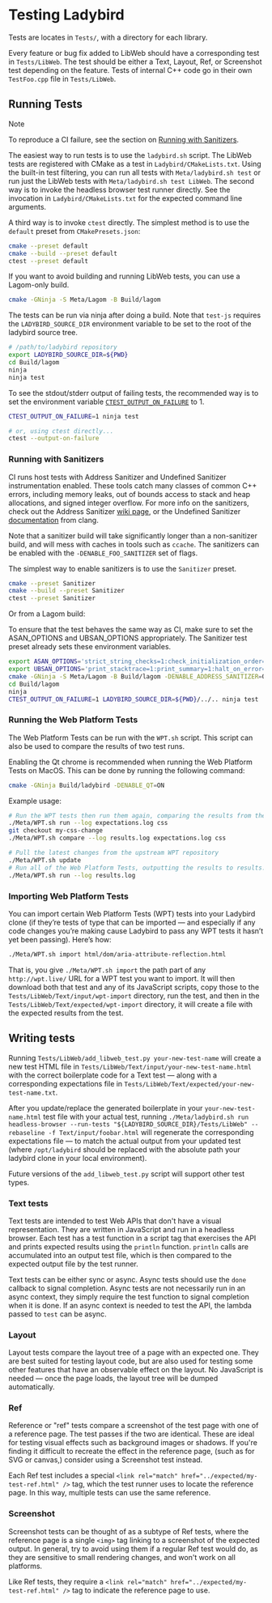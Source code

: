 # Testing Ladybird

Tests are locates in `Tests/`, with a directory for each library.

Every feature or bug fix added to LibWeb should have a corresponding test in `Tests/LibWeb`.
The test should be either a Text, Layout, Ref, or Screenshot test depending on the feature.
Tests of internal C++ code go in their own `TestFoo.cpp` file in `Tests/LibWeb`.

## Running Tests

> [!NOTE]  
> To reproduce a CI failure, see the section on [Running with Sanitizers](#running-with-sanitizers).

The easiest way to run tests is to use the `ladybird.sh` script. The LibWeb tests are registered with CMake as a test in
`Ladybird/CMakeLists.txt`. Using the built-in test filtering, you can run all tests with `Meta/ladybird.sh test` or run
just the LibWeb tests with `Meta/ladybird.sh test LibWeb`. The second way is to invoke the headless browser test runner
directly. See the invocation in `Ladybird/CMakeLists.txt` for the expected command line arguments.

A third way is to invoke `ctest` directly. The simplest method is to use the `default` preset from ``CMakePresets.json``:

```sh
cmake --preset default
cmake --build --preset default
ctest --preset default
```

If you want to avoid building and running LibWeb tests, you can use a Lagom-only build.

```sh
cmake -GNinja -S Meta/Lagom -B Build/lagom
```

The tests can be run via ninja after doing a build. Note that `test-js` requires the `LADYBIRD_SOURCE_DIR` environment variable to be set
to the root of the ladybird source tree.

```sh
# /path/to/ladybird repository
export LADYBIRD_SOURCE_DIR=${PWD}
cd Build/lagom
ninja
ninja test
```

To see the stdout/stderr output of failing tests, the recommended way is to set the environment variable [`CTEST_OUTPUT_ON_FAILURE`](https://cmake.org/cmake/help/latest/manual/ctest.1.html#options) to 1.

```sh
CTEST_OUTPUT_ON_FAILURE=1 ninja test

# or, using ctest directly...
ctest --output-on-failure
```

### Running with Sanitizers

CI runs host tests with Address Sanitizer and Undefined Sanitizer instrumentation enabled. These tools catch many
classes of common C++ errors, including memory leaks, out of bounds access to stack and heap allocations, and
signed integer overflow. For more info on the sanitizers, check out the Address Sanitizer [wiki page](https://github.com/google/sanitizers/wiki),
or the Undefined Sanitizer [documentation](https://clang.llvm.org/docs/UndefinedBehaviorSanitizer.html) from clang.

Note that a sanitizer build will take significantly longer than a non-sanitizer build, and will mess with caches in tools such as `ccache`.
The sanitizers can be enabled with the `-DENABLE_FOO_SANITIZER` set of flags.

The simplest way to enable sanitizers is to use the `Sanitizer` preset.

```sh
cmake --preset Sanitizer
cmake --build --preset Sanitizer
ctest --preset Sanitizer
```

Or from a Lagom build:

To ensure that the test behaves the same way as CI, make sure to set the ASAN_OPTIONS and UBSAN_OPTIONS appropriately.
The Sanitizer test preset already sets these environment variables.

```sh
export ASAN_OPTIONS='strict_string_checks=1:check_initialization_order=1:strict_init_order=1:detect_stack_use_after_return=1:allocator_may_return_null=1'
export UBSAN_OPTIONS='print_stacktrace=1:print_summary=1:halt_on_error=1'
cmake -GNinja -S Meta/Lagom -B Build/lagom -DENABLE_ADDRESS_SANITIZER=ON -DENABLE_UNDEFINED_SANITIZER=ON
cd Build/lagom
ninja
CTEST_OUTPUT_ON_FAILURE=1 LADYBIRD_SOURCE_DIR=${PWD}/../.. ninja test
```

### Running the Web Platform Tests

The Web Platform Tests can be run with the `WPT.sh` script. This script can also be used to compare the results of two
test runs.

Enabling the Qt chrome is recommended when running the Web Platform Tests on MacOS. This can be done by running the
following command:

```sh
cmake -GNinja Build/ladybird -DENABLE_QT=ON
```

Example usage:

```sh
# Run the WPT tests then run them again, comparing the results from the two runs
./Meta/WPT.sh run --log expectations.log css
git checkout my-css-change
./Meta/WPT.sh compare --log results.log expectations.log css
```

```sh
# Pull the latest changes from the upstream WPT repository
./Meta/WPT.sh update
# Run all of the Web Platform Tests, outputting the results to results.log
./Meta/WPT.sh run --log results.log 
```

### Importing Web Platform Tests

You can import certain Web Platform Tests (WPT) tests into your Ladybird clone (if they’re tests of type that can be imported — and especially if any code changes you’re making cause Ladybird to pass any WPT tests it hasn’t yet been passing). Here’s how:

```sh
./Meta/WPT.sh import html/dom/aria-attribute-reflection.html
```

That is, you give `./Meta/WPT.sh import` the path part of any `http://wpt.live/` URL for a WPT test you want to import. It will then download both that test and any of its JavaScript scripts, copy those to the `Tests/LibWeb/Text/input/wpt-import` directory, run the test, and then in the `Tests/LibWeb/Text/expected/wpt-import` directory, it will create a file with the expected results from the test.


## Writing tests

Running `Tests/LibWeb/add_libweb_test.py your-new-test-name` will create a new test HTML file in
`Tests/LibWeb/Text/input/your-new-test-name.html` with the correct boilerplate code for a Text test — along with
a corresponding expectations file in `Tests/LibWeb/Text/expected/your-new-test-name.txt`.

After you update/replace the generated boilerplate in your `your-new-test-name.html` test file with your actual test,
running `./Meta/ladybird.sh run headless-browser --run-tests "${LADYBIRD_SOURCE_DIR}/Tests/LibWeb" --rebaseline -f Text/input/foobar.html` will
regenerate the corresponding expectations file — to match the actual output from your updated test (where
`/opt/ladybird` should be replaced with the absolute path your ladybird clone in your local environment).

Future versions of the `add_libweb_test.py` script will support other test types.

### Text tests

Text tests are intended to test Web APIs that don't have a visual representation. They are written in JavaScript and
run in a headless browser. Each test has a test function in a script tag that exercises the API and prints expected
results using the `println` function. `println` calls are accumulated into an output test file, which is then
compared to the expected output file by the test runner.

Text tests can be either sync or async. Async tests should use the `done` callback to signal completion.
Async tests are not necessarily run in an async context, they simply require the test function to signal completion
when it is done. If an async context is needed to test the API, the lambda passed to `test` can be async.

### Layout

Layout tests compare the layout tree of a page with an expected one. They are best suited for testing layout code, but
are also used for testing some other features that have an observable effect on the layout. No JavaScript is needed —
once the page loads, the layout tree will be dumped automatically.

### Ref

Reference or "ref" tests compare a screenshot of the test page with one of a reference page. The test passes if the two
are identical. These are ideal for testing visual effects such as background images or shadows. If you're finding it
difficult to recreate the effect in the reference page, (such as for SVG or canvas,) consider using a Screenshot test
instead.

Each Ref test includes a special `<link rel="match" href="../expected/my-test-ref.html" />` tag, which the test runner
uses to locate the reference page. In this way, multiple tests can use the same reference.

### Screenshot

Screenshot tests can be thought of as a subtype of Ref tests, where the reference page is a single `<img>` tag linking
to a screenshot of the expected output. In general, try to avoid using them if a regular Ref test would do, as they are
sensitive to small rendering changes, and won't work on all platforms.

Like Ref tests, they require a `<link rel="match" href="../expected/my-test-ref.html" />` tag to indicate the reference
page to use.
